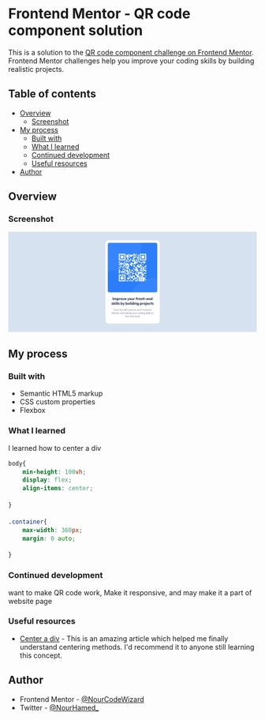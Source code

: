 # Frontend Mentor - QR code component solution

This is a solution to the [QR code component challenge on Frontend Mentor](https://www.frontendmentor.io/challenges/qr-code-component-iux_sIO_H). Frontend Mentor challenges help you improve your coding skills by building realistic projects. 

## Table of contents

- [Overview](#overview)
  - [Screenshot](#screenshot)
- [My process](#my-process)
  - [Built with](#built-with)
  - [What I learned](#what-i-learned)
  - [Continued development](#continued-development)
  - [Useful resources](#useful-resources)
- [Author](#author)


## Overview

### Screenshot

![](/images/Screenshot%201.jpeg)



## My process

### Built with

- Semantic HTML5 markup
- CSS custom properties
- Flexbox


### What I learned

I learned how to center a div

```css
body{
    min-height: 100vh;
    display: flex;
    align-items: center;
    
}

.container{
    max-width: 360px;
    margin: 0 auto;

}
```

### Continued development

want to make QR code work, Make it responsive, and may make it a part of website page


### Useful resources

- [Center a div](https://www.joshwcomeau.com/css/center-a-div/) - This is an amazing article which helped me finally understand centering methods. I'd recommend it to anyone still learning this concept.


## Author

- Frontend Mentor - [@NourCodeWizard](https://www.frontendmentor.io/profile/NourCodeWizard)
- Twitter - [@NourHamed_](https://twitter.com/NourHamed_)


